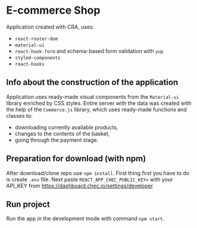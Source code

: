 # E-commerce Shop

Application created with CRA, uses:
- `react-router-dom`
- `material-ui`
- `react-hook-form` and schema-based form validation with `yup`
- `styled-components`
- `react-hooks`

## Info about the construction of the application

Application uses ready-made visual components from the `Material-ui` library enriched by CSS styles.
Entire server with the data was created with the help of the `Commerce.js` library, 
which uses ready-made functions and classes to:
- downloading currently available products,
- changes to the contents of the basket,
- going through the payment stage.

## Preparation for download (with npm)

After download/clone repo use `npm install`.
First thing first you have to do is create `.env` file.
Next paste `REACT_APP_CHEC_PUBLIC_KEY=` with your API_KEY from https://dashboard.chec.io/settings/developer

## Run project

Run the app in the development mode with command `npm start`.
